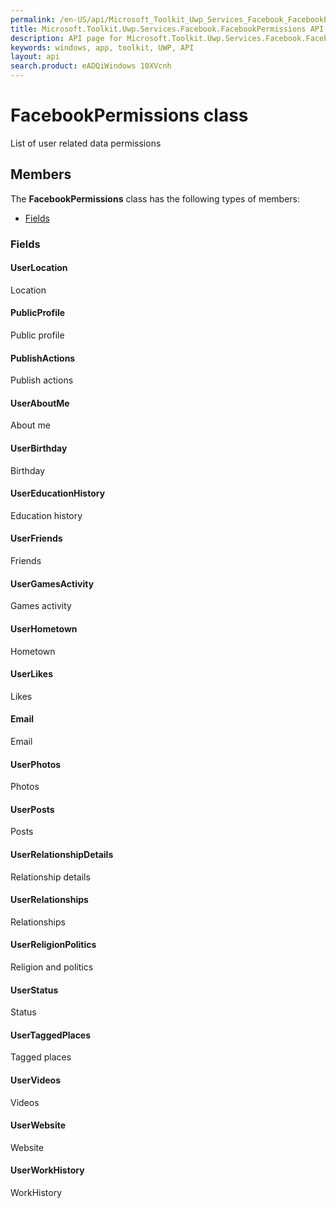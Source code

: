 ```yaml
---
permalink: /en-US/api/Microsoft_Toolkit_Uwp_Services_Facebook_FacebookPermissions.htm
title: Microsoft.Toolkit.Uwp.Services.Facebook.FacebookPermissions API 
description: API page for Microsoft.Toolkit.Uwp.Services.Facebook.FacebookPermissions
keywords: windows, app, toolkit, UWP, API
layout: api
search.product: eADQiWindows 10XVcnh
---
```



# FacebookPermissions class

List of user related data permissions

## Members

The **FacebookPermissions** class has the following types of members:

* [Fields](#Fields)

### Fields

#### UserLocation

Location





#### PublicProfile

Public profile





#### PublishActions

Publish actions





#### UserAboutMe

About me





#### UserBirthday

Birthday





#### UserEducationHistory

Education history





#### UserFriends

Friends





#### UserGamesActivity

Games activity





#### UserHometown

Hometown





#### UserLikes

Likes





#### Email

Email





#### UserPhotos

Photos





#### UserPosts

Posts





#### UserRelationshipDetails

Relationship details





#### UserRelationships

Relationships





#### UserReligionPolitics

Religion and politics





#### UserStatus

Status





#### UserTaggedPlaces

Tagged places





#### UserVideos

Videos





#### UserWebsite

Website





#### UserWorkHistory

WorkHistory




